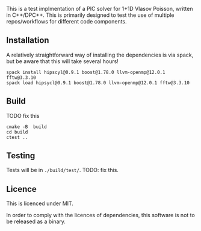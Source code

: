 This is a test implmentation of a PIC solver for 1+1D Vlasov Poisson, written
in C++/DPC++.
This is primarily designed to test the use of multiple repos/workflows for
different code components.

## Installation

A relatively straightforward way of installing the dependencies is via spack, but be aware that this will take several hours!

```
spack install hipscyl@0.9.1 boost@1.78.0 llvm-openmp@12.0.1 fftw@3.3.10
spack load hipsycl@0.9.1 boost@1.78.0 llvm-openmp@12.0.1 fftw@3.3.10
```

## Build

TODO fix this

```
cmake -B  build
cd build
ctest ..
```

## Testing

Tests will be in `./build/test/`. TODO: fix this.

## Licence

This is licenced under MIT.

In order to comply with the licences of dependencies, this software is not to be released as a binary.
